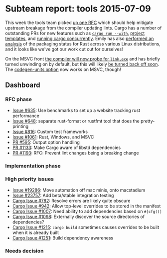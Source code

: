 # Subteam report: tools 2015-07-09

This week the tools team picked [up one RFC][pr-1193] which should help mitigate
upstream breakage from the compiler updating lints. Cargo has a number of
outstanding PRs for new features such as [`cargo run --with`][cargo-with],
[project templates][cargo-templates], and [running cargo
concurrently][cargo-lock]. Emily has also [performed an analysis][packaging] of
the packaging status for Rust across various Linux distributions, and it looks
like we've got our work cut out for ourselves!

On the MSVC front [the compiler will now probe for `link.exe`][msvc-1] and has
briefly turned unwinding on by default, but this will likely [be turned back off
soon][msvc-2]. The [codegen-units option][msvc-3] now works on MSVC, though!

[pr-1193]: https://github.com/rust-lang/rfcs/pull/1193
[cargo-with]: https://github.com/rust-lang/cargo/pull/1763
[cargo-templates]: https://github.com/rust-lang/cargo/pull/1747
[cargo-lock]: https://github.com/rust-lang/cargo/pull/1781
[packaging]: http://edunham.net/2015/07/07/rust_packaging_status_across_distros.html
[msvc-1]: https://github.com/rust-lang/rust/pull/26741
[msvc-2]: https://github.com/rust-lang/rust/pull/26919
[msvc-3]: https://github.com/rust-lang/rust/pull/26869

## Dashboard

### RFC phase

- [Issue #635](https://github.com/rust-lang/rfcs/issues/635):
  Use benchmarks to set up a website tracking rust performance
- [Issue #648](https://github.com/rust-lang/rfcs/issues/648):
  separate rust-format or rustfmt tool that does the pretty-printing
- [Issue #816](https://github.com/rust-lang/rfcs/issues/816):
  Custom test frameworks
- [Issue #1061](https://github.com/rust-lang/rfcs/issues/1061):
  Rust, Windows, and MSVC
- [PR #595](https://github.com/rust-lang/rfcs/pull/595):
  Output option handling
- [PR #1133](https://github.com/rust-lang/rfcs/pull/1133):
  Make Cargo aware of libstd dependencies
- [PR #1193](https://github.com/rust-lang/rfcs/pull/1193):
  RFC: Prevent lint changes being a breaking change

### Implementation phase


### High priority issues

- [Issue #19286](https://github.com/rust-lang/rust/issues/19286):
  Move automation off mac minis, onto macstadium
- [Issue #23757](https://github.com/rust-lang/rust/issues/23757):
  Add beta/stable integration testing
- [Cargo Issue #782](https://github.com/rust-lang/cargo/issues/782):
  Resolve errors are likely quite obscure
- [Cargo Issue #942](https://github.com/rust-lang/cargo/issues/942):
  Allow top-level overrides to be stored in the manifest
- [Cargo Issue #1007](https://github.com/rust-lang/cargo/issues/1007):
  Need ability to add dependencies based on `#[cfg()]`
- [Cargo Issue #1098](https://github.com/rust-lang/cargo/issues/1098):
  Externally discover the source directories of dependencies?
- [Cargo Issue #1215](https://github.com/rust-lang/cargo/issues/1215):
  `cargo build` sometimes causes overrides to be built when it is already built
- [Cargo Issue #1251](https://github.com/rust-lang/cargo/issues/1251):
  Build dependency awareness

### Needs decision

